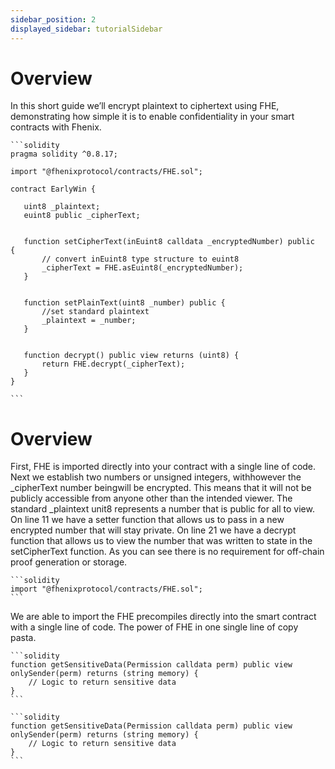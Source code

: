 ```yaml
---
sidebar_position: 2
displayed_sidebar: tutorialSidebar
---
```


# Overview

In this short guide we’ll encrypt plaintext to ciphertext using FHE, demonstrating how simple it is to enable confidentiality in your smart contracts with Fhenix.

    ```solidity
    pragma solidity ^0.8.17;
    
    import "@fhenixprotocol/contracts/FHE.sol";
    
    contract EarlyWin {
      
       uint8 _plaintext;
       euint8 public _cipherText;
    
    
       function setCipherText(inEuint8 calldata _encryptedNumber) public  {
           // convert inEuint8 type structure to euint8
           _cipherText = FHE.asEuint8(_encryptedNumber);
       }
    
    
       function setPlainText(uint8 _number) public {
           //set standard plaintext
           _plaintext = _number;
       }
    
    
       function decrypt() public view returns (uint8) {
           return FHE.decrypt(_cipherText);
       }
    }

    ```

# Overview

First, FHE is imported directly into your contract with a single line of code. Next we establish two numbers or unsigned integers, withhowever the _cipherText number beingwill be encrypted. This means that it will not be publicly accessible from anyone other than the intended viewer. The standard _plaintext unit8 represents a number that is public for all to view. On line 11 we have a setter function that allows us to pass in a new encrypted number that will stay private. On line 21 we have a decrypt function that allows us to view the number that was written to state in the setCipherText function. As you can see there is no requirement for off-chain proof generation or storage. 

    ```solidity
    import "@fhenixprotocol/contracts/FHE.sol";
    ```
We are able to import the FHE precompiles directly into the smart contract with a single line of code. The power of FHE in one single line of copy pasta. 

    ```solidity
    function getSensitiveData(Permission calldata perm) public view onlySender(perm) returns (string memory) {
        // Logic to return sensitive data
    }
    ```

    ```solidity
    function getSensitiveData(Permission calldata perm) public view onlySender(perm) returns (string memory) {
        // Logic to return sensitive data
    }
    ```
